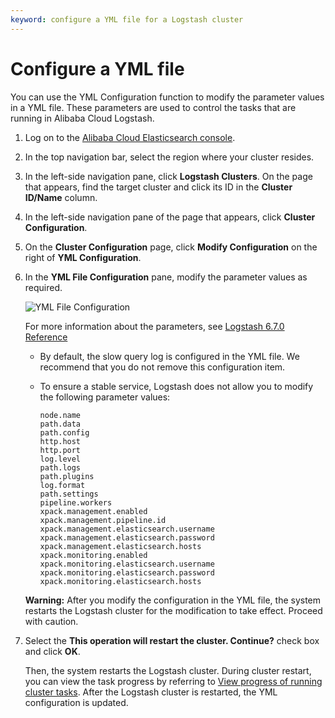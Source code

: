 ```yaml
---
keyword: configure a YML file for a Logstash cluster
---
```


# Configure a YML file

You can use the YML Configuration function to modify the parameter values in a YML file. These parameters are used to control the tasks that are running in Alibaba Cloud Logstash.

1.  Log on to the [Alibaba Cloud Elasticsearch console](https://elasticsearch.console.aliyun.com/#/home).

2.  In the top navigation bar, select the region where your cluster resides.

3.  In the left-side navigation pane, click **Logstash Clusters**. On the page that appears, find the target cluster and click its ID in the **Cluster ID/Name** column.

4.  In the left-side navigation pane of the page that appears, click **Cluster Configuration**.

5.  On the **Cluster Configuration** page, click **Modify Configuration** on the right of **YML Configuration**.

6.  In the **YML File Configuration** pane, modify the parameter values as required.

    ![YML File Configuration](https://static-aliyun-doc.oss-accelerate.aliyuncs.com/assets/img/en-US/5942986061/p61153.png)

    For more information about the parameters, see [Logstash 6.7.0 Reference](https://www.elastic.co/guide/en/logstash/6.7/logstash-settings-file.html)

    -   By default, the slow query log is configured in the YML file. We recommend that you do not remove this configuration item.
    -   To ensure a stable service, Logstash does not allow you to modify the following parameter values:

        ```
        node.name
        path.data
        path.config
        http.host
        http.port
        log.level
        path.logs
        path.plugins
        log.format
        path.settings
        pipeline.workers
        xpack.management.enabled
        xpack.management.pipeline.id
        xpack.management.elasticsearch.username
        xpack.management.elasticsearch.password
        xpack.management.elasticsearch.hosts
        xpack.monitoring.enabled
        xpack.monitoring.elasticsearch.username
        xpack.monitoring.elasticsearch.password
        xpack.monitoring.elasticsearch.hosts
        ```

    **Warning:** After you modify the configuration in the YML file, the system restarts the Logstash cluster for the modification to take effect. Proceed with caution.

7.  Select the **This operation will restart the cluster. Continue?** check box and click **OK**.

    Then, the system restarts the Logstash cluster. During cluster restart, you can view the task progress by referring to [View progress of running cluster tasks](). After the Logstash cluster is restarted, the YML configuration is updated.


